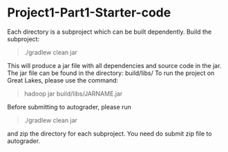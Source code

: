 # Project1-Part1-Starter-code

Each directory is a subproject which can be built dependently.
Build the subproject:
> ./gradlew clean jar

This will produce a jar file with all dependencies and source code in the jar. The jar file can be found in the directory: build/libs/
To run the project on Great Lakes, please use the command:
> hadoop jar build/libs/JARNAME.jar <ARGS>

Before submitting to autograder, please run
> ./gradlew clean jar

and zip the directory for each subproject. You  need do submit zip file to autograder.
